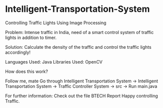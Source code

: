 # Intelligent-Transportation-System
Controlling Traffic Lights Using Image Processing

Problem: Intense traffic in India, need of a smart control system of traffic lights in addition to timer.

Solution: Calculate the density of the traffic and control the traffic lights accordingly!

Languages Used: Java
Libraries Used: OpenCV

How does this work?

Follow me, mate
Go through Intelligent Transportation System -> Intelligent Transportation System -> Traffic Controller System -> src -> Run main.java

For further information: Check out the file BTECH Report
Happy controlling Traffic.

